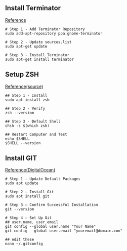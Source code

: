 

## Install Terminator  
[Reference](https://blog.arturofm.com/install-terminator-terminal-emulator-in-ubuntu/)
```
# Step 1 - Add Terminator Repository
sudo add-apt-repository ppa:gnome-terminator

# Step 2 - Update sources.list
sudo apt-get update

# Step 3 - Install Terminator
sudo apt-get install terminator
```

## Setup ZSH
[Reference(source)](https://github.com/ohmyzsh/ohmyzsh)
```
## Step 1 - Install
sudo apt install zsh

## Step 2 - Verify
zsh --version

## Step 3 - Default Shell
chsh -s $(which zsh)

## Restart Computer and Test
echo $SHELL
$SHELL --version
```


## Install GIT  
[Reference(DigitalOcean)](https://www.digitalocean.com/community/tutorials/how-to-install-git-on-ubuntu-18-04-quickstart)
```
# Step 1 — Update Default Packages
sudo apt update

# Step 2 — Install Git
sudo apt install git

# Step 3 — Confirm Successful Installation
git --version

# Step 4 — Set Up Git
## user.name, user.email
git config --global user.name "Your Name"
git config --global user.email "youremail@domain.com"

## edit these
nano ~/.gitconfig
```
  




